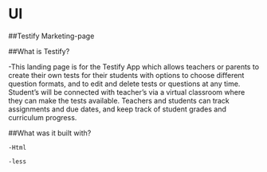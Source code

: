 # UI

##Testify Marketing-page

##What is Testify?

  -This landing page is for the Testify App which allows teachers or parents to create their own tests for their students with options to choose different question formats, and to edit and delete tests or questions at any time. Student’s will be connected with teacher’s via a virtual classroom where they can make the tests available. Teachers and students can track assignments and due dates, and keep track of student grades and curriculum progress.


##What was it built with?

    -Html

    -less